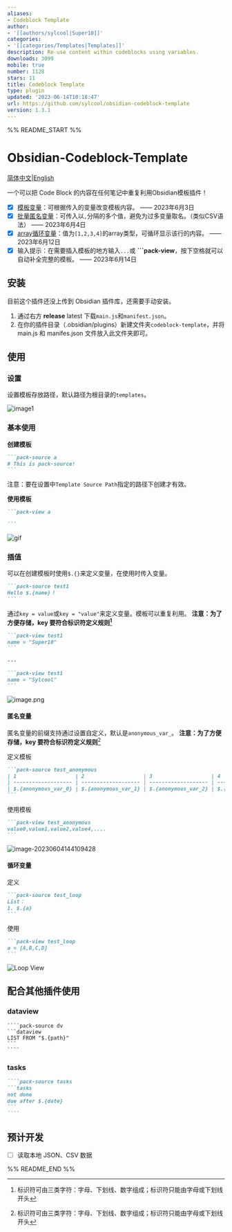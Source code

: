 ```yaml
---
aliases:
- Codeblock Template
author:
- '[[authors/sylcool|Super10]]'
categories:
- '[[categories/Templates|Templates]]'
description: Re-use content within codeblocks using variables.
downloads: 3099
mobile: true
number: 1128
stars: 11
title: Codeblock Template
type: plugin
updated: '2023-06-14T10:18:47'
url: https://github.com/sylcool/obsidian-codeblock-template
version: 1.3.1
---
```


%% README_START %%

# Obsidian-Codeblock-Template

[简体中文](./README.md)|[English](./README_EN.md)

一个可以把 Code Block 的内容在任何笔记中重复利用Obsidian模板插件！
- [x] [模板变量](#插值)：可根据传入的变量改变模板内容。 —— 2023年6月3日
- [x] [批量匿名变量](#匿名变量)：可传入以`,`分隔的多个值，避免为过多变量取名。（类似CSV语法） —— 2023年6月4日
- [x] [array循环变量](#循环变量)：值为`[1,2,3,4]`的array类型，可循环显示该行的内容。 —— 2023年6月12日
- [x] 输入提示：在需要插入模板的地方输入`...`或 **\`\`\`pack-view**，按下空格就可以自动补全完整的模板。 —— 2023年6月14日

## 安装

目前这个插件还没上传到 Obsidian 插件库，还需要手动安装。

1. 通过右方 **release** latest 下载`main.js`和`manifest.json`。
2. 在你的插件目录（.obsidian/plugins）新建文件夹`codeblock-template`，并将 main.js 和 manifes.json 文件放入此文件夹即可。

## 使用

### 设置

设置模板存放路径，默认路径为根目录的`templates`。

![image1](https://raw.githubusercontent.com/sylcool/obsidian-codeblock-template/HEAD/assets/image1.png)

### 基本使用

**创建模板**

````markdown
```pack-source a
# This is pack-source!
```
````

注意：要在设置中`Template Source Path`指定的路径下创建才有效。

**使用模板**

````markdown
```pack-view a

```
````

![gif](https://raw.githubusercontent.com/sylcool/obsidian-codeblock-template/HEAD/assets/image2.gif)

### 插值

可以在创建模板时使用`$.{}`来定义变量，在使用时传入变量。

````markdown
```pack-source test1
Hello $.{name}！
```
````

通过`key = value`或`key = "value"`来定义变量。模板可以重复利用。
**注意：为了方便存储，key 要符合标识符定义规则[^1]**

````markdown
```pack-view test1
name = "Super10"
```

---

```pack-view test1
name = "Sylcool"
```
````

![image.png](https://raw.githubusercontent.com/sylcool/obsidian-codeblock-template/HEAD/assets/Snipaste_2023-06-07_12-55-53.png)


#### 匿名变量

匿名变量的前缀支持通过设置自定义，默认是`anonymous_var_`。
**注意：为了方便存储，key 要符合标识符定义规则**[^1]

定义模板

````markdown
```pack-source test_anonymous
| 1                   | 2                   | 3                   | 4                   | 5                   |
| ------------------- | ------------------- | ------------------- | ------------------- | ------------------- |
| $.{anonymous_var_0} | $.{anonymous_var_1} | $.{anonymous_var_2} | $.{anonymous_var_3} | $.{anonymous_var_4} |
```
````

使用模板

````markdown
```pack-view test_anonymous
value0,value1,value2,value4,....
```
````

![image-20230604144109428](https://raw.githubusercontent.com/sylcool/obsidian-codeblock-template/HEAD/assets/image-20230604144109428.png)

#### 循环变量
定义
````markdown
```pack-source test_loop
List：
1. $.{a}
```
````

使用
````markdown
```pack-view test_loop
a = [A,B,C,D]
```
````
![Loop View](https://raw.githubusercontent.com/sylcool/obsidian-codeblock-template/HEAD/assets/loop.png)


## 配合其他插件使用

### dataview

`````
````pack-source dv
```dataview
LIST FROM "$.{path}"
```
````
`````

### tasks

`````markdown
````pack-source tasks
```tasks
not done
due after $.{date}
```
````
`````

## 预计开发

-   [ ] 读取本地 JSON、CSV 数据

[^1]: 标识符可由三类字符：字母、下划线、数字组成；标识符只能由字母或下划线开头


%% README_END %%
